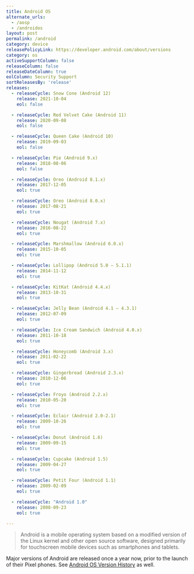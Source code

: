 ```yaml
---
title: Android OS
alternate_urls:
  - /aosp
  - /androidos
layout: post
permalink: /android
category: device
releasePolicyLink: https://developer.android.com/about/versions
category: os
activeSupportColumn: false
releaseColumn: false
releaseDateColumn: true
eolColumn: Security Support
sortReleasesBy: 'release'
releases:
  - releaseCycle: Snow Cone (Android 12)
    release: 2021-10-04
    eol: false

  - releaseCycle: Red Velvet Cake (Android 11)
    release: 2020-09-08
    eol: false

  - releaseCycle: Queen Cake (Android 10)
    release: 2019-09-03
    eol: false

  - releaseCycle: Pie (Android 9.x)
    release: 2018-08-06
    eol: false

  - releaseCycle: Oreo (Android 8.1.x)
    release: 2017-12-05
    eol: true

  - releaseCycle: Oreo (Android 8.0.x)
    release: 2017-08-21
    eol: true

  - releaseCycle: Nougat (Android 7.x)
    release: 2016-08-22
    eol: true

  - releaseCycle: Marshmallow (Android 6.0.x)
    release: 2015-10-05
    eol: true

  - releaseCycle: Lollipop (Android 5.0 – 5.1.1)
    release: 2014-11-12
    eol: true

  - releaseCycle: KitKat (Android 4.4.x)
    release: 2013-10-31
    eol: true

  - releaseCycle: Jelly Bean (Android 4.1 – 4.3.1)
    release: 2012-07-09
    eol: true

  - releaseCycle: Ice Cream Sandwich (Android 4.0.x)
    release: 2011-10-18
    eol: true

  - releaseCycle: Honeycomb (Android 3.x)
    release: 2011-02-22
    eol: true

  - releaseCycle: Gingerbread (Android 2.3.x)
    release: 2010-12-06
    eol: true

  - releaseCycle: Froyo (Android 2.2.x)
    release: 2010-05-20
    eol: true

  - releaseCycle: Eclair (Android 2.0-2.1)
    release: 2009-10-26
    eol: true

  - releaseCycle: Donut (Android 1.6)
    release: 2009-09-15
    eol: true

  - releaseCycle: Cupcake (Android 1.5)
    release: 2009-04-27
    eol: true

  - releaseCycle: Petit Four (Android 1.1)
    release: 2009-02-09
    eol: true

  - releaseCycle: "Android 1.0"
    release: 2008-09-23
    eol: true

---
```


>Android is a mobile operating system based on a modified version of the Linux kernel and other open source software, designed primarily for touchscreen mobile devices such as smartphones and tablets.

Major versions of Android are released once a year now, prior to the launch of their Pixel phones. See [Android OS Version History](https://en.wikipedia.org/wiki/Android_version_history) as well.

